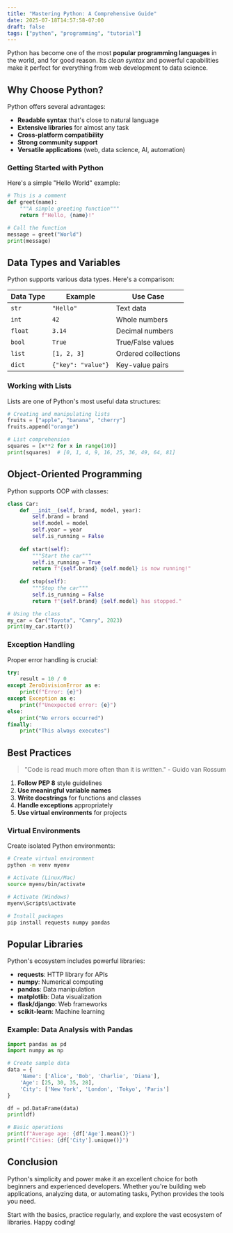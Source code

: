 ```yaml
---
title: "Mastering Python: A Comprehensive Guide"
date: 2025-07-18T14:57:58-07:00
draft: false
tags: ["python", "programming", "tutorial"]
---
```


Python has become one of the most **popular programming languages** in the world, and for good reason. Its *clean syntax* and powerful capabilities make it perfect for everything from web development to data science.

## Why Choose Python?

Python offers several advantages:

- **Readable syntax** that's close to natural language
- **Extensive libraries** for almost any task
- **Cross-platform compatibility**
- **Strong community support**
- **Versatile applications** (web, data science, AI, automation)

### Getting Started with Python

Here's a simple "Hello World" example:

```python
# This is a comment
def greet(name):
    """A simple greeting function"""
    return f"Hello, {name}!"

# Call the function
message = greet("World")
print(message)
```

## Data Types and Variables

Python supports various data types. Here's a comparison:

| Data Type | Example | Use Case |
|-----------|---------|----------|
| `str` | `"Hello"` | Text data |
| `int` | `42` | Whole numbers |
| `float` | `3.14` | Decimal numbers |
| `bool` | `True` | True/False values |
| `list` | `[1, 2, 3]` | Ordered collections |
| `dict` | `{"key": "value"}` | Key-value pairs |

### Working with Lists

Lists are one of Python's most useful data structures:

```python
# Creating and manipulating lists
fruits = ["apple", "banana", "cherry"]
fruits.append("orange")

# List comprehension
squares = [x**2 for x in range(10)]
print(squares)  # [0, 1, 4, 9, 16, 25, 36, 49, 64, 81]
```

## Object-Oriented Programming

Python supports OOP with classes:

```python
class Car:
    def __init__(self, brand, model, year):
        self.brand = brand
        self.model = model
        self.year = year
        self.is_running = False
    
    def start(self):
        """Start the car"""
        self.is_running = True
        return f"{self.brand} {self.model} is now running!"
    
    def stop(self):
        """Stop the car"""
        self.is_running = False
        return f"{self.brand} {self.model} has stopped."

# Using the class
my_car = Car("Toyota", "Camry", 2023)
print(my_car.start())
```

### Exception Handling

Proper error handling is crucial:

```python
try:
    result = 10 / 0
except ZeroDivisionError as e:
    print(f"Error: {e}")
except Exception as e:
    print(f"Unexpected error: {e}")
else:
    print("No errors occurred")
finally:
    print("This always executes")
```

## Best Practices

> "Code is read much more often than it is written." - Guido van Rossum

1. **Follow PEP 8** style guidelines
2. **Use meaningful variable names**
3. **Write docstrings** for functions and classes
4. **Handle exceptions** appropriately
5. **Use virtual environments** for projects

### Virtual Environments

Create isolated Python environments:

```bash
# Create virtual environment
python -m venv myenv

# Activate (Linux/Mac)
source myenv/bin/activate

# Activate (Windows)
myenv\Scripts\activate

# Install packages
pip install requests numpy pandas
```

## Popular Libraries

Python's ecosystem includes powerful libraries:

- **requests**: HTTP library for APIs
- **numpy**: Numerical computing
- **pandas**: Data manipulation
- **matplotlib**: Data visualization
- **flask/django**: Web frameworks
- **scikit-learn**: Machine learning

### Example: Data Analysis with Pandas

```python
import pandas as pd
import numpy as np

# Create sample data
data = {
    'Name': ['Alice', 'Bob', 'Charlie', 'Diana'],
    'Age': [25, 30, 35, 28],
    'City': ['New York', 'London', 'Tokyo', 'Paris']
}

df = pd.DataFrame(data)
print(df)

# Basic operations
print(f"Average age: {df['Age'].mean()}")
print(f"Cities: {df['City'].unique()}")
```

## Conclusion

Python's simplicity and power make it an excellent choice for both beginners and experienced developers. Whether you're building web applications, analyzing data, or automating tasks, Python provides the tools you need.

Start with the basics, practice regularly, and explore the vast ecosystem of libraries. Happy coding!
